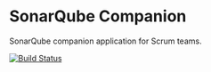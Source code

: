 # SonarQube Companion

SonarQube companion application for Scrum teams.

[![Build Status](https://travis-ci.org/Consdata/sonarqube-companion.svg?branch=master)](https://travis-ci.org/Consdata/sonarqube-companion)
